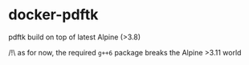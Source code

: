 # docker-pdftk

pdftk build on top of latest Alpine (>3.8)


/!\ as for now, the required `g++6` package breaks the Alpine >3.11 world
